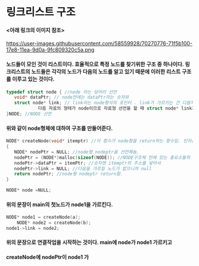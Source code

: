 # 링크리스트 구조  
#### <아래 링크의 이미지 참조>
https://user-images.githubusercontent.com/58559928/70270776-71f5b100-17e8-11ea-9d0a-9fc809320c5a.png

#### 노드들이 모인 것이 리스트이다. 효율적으로 특정 노드를 찾기위한 구조 중 하나이다. 링크리스트의 노드들은 각각의 노드가 다음의 노드를 알고 있기 때문에 이러한 리스트 구조를 이루고 있는 것이다. 

``` c
typedef struct node { //node 라는 덩어리 선언
   void* dataPtr; // node안에는 dataPtr라는 숫자와 
   struct node* link; // link라는 node형식의 포인터 . link가 가르키는 건 다음자료를 뜻한다. 그런데
            다음 자료의 형태가 node이므로 자료형 선언을 할 때 struct node* link가 되는것.
}NODE; //NODE 선언
```
#### 위와 같이 node형체에 대하여 구조를 만들어준다. 

```c
NODE* createNode(void* itemptr) //이 함수가 node형을 return하는 함수임. 인자는 어떤 형의 포인터를 넣어도 상관없게 void형 포인터!! 
{
   NODE* nodePtr = NULL; //node형 nodeptr을 선언해놈.
   nodePtr = (NODE*)malloc(sizeof(NODE)); //NODE구조체 안에 있는 총요소들의 사이즈를 재서 NODE형으로 형변환해주고 NODEPTR에 넣음
   nodePtr->dataPtr = itemPtr; //숫자엔 itemptr의 주소를 넣어서 
   nodePtr->link = NULL; //다음을 가르킬 노드가 없으니까 null
   return nodePtr; //node형 nodeptr return함.
}
```

```c
NODE* node =NULL;
```
#### 위의 문장이 main의 첫노드가 node1을 가르킨다.


```c
NODE* node1 = createNode(a);
	NODE* node2 = createNode(b);
node1->link = node2;
```
#### 위의 문장으로 연결작업을 시작하는 것이다. main에 node가 node1 가르키고
#### createNode에 nodePtr이 node1 가
